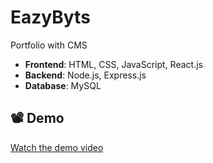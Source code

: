 # EazyByts

Portfolio with CMS

- **Frontend**: HTML, CSS, JavaScript, React.js  
- **Backend**: Node.js, Express.js  
- **Database**: MySQL

## 📽️ Demo

[Watch the demo video](portfoilio.mp4)
